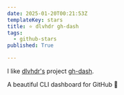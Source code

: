 ```yaml
---
date: 2025-01-20T00:21:53Z
templateKey: stars
title: ⭐ dlvhdr gh-dash
tags:
  - github-stars
published: True

---
```


I like [dlvhdr's](https://github.com/dlvhdr) project [gh-dash](https://github.com/dlvhdr/gh-dash).

A beautiful CLI dashboard for GitHub 🚀
